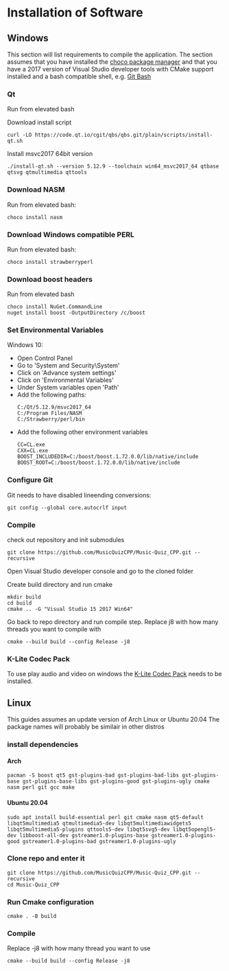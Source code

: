 # Installation of Software
  
## Windows

This section will list requirements to compile the application.
The section assumes that you have installed the [choco package manager](https://chocolatey.org/)
and that you have a 2017 version of Visual Studio developer tools with CMake support installed and a bash compatible shell, e.g. [Git Bash](https://gitforwindows.org/)

### Qt 
Run from elevated bash

Download install script
```
curl -LO https://code.qt.io/cgit/qbs/qbs.git/plain/scripts/install-qt.sh
```
Install msvc2017 64bit version
```
./install-qt.sh --version 5.12.9 --toolchain win64_msvc2017_64 qtbase qtsvg qtmultimedia qttools
```

### Download NASM 
Run from elevated bash:

```
choco install nasm
```

### Download Windows compatible PERL 
Run from elevated bash:

```
choco install strawberryperl
```

### Download boost headers
Run from elevated bash

```
choco install NuGet.CommandLine
nuget install boost -OutputDirectory /c/boost
```

### Set Environmental Variables

Windows 10:

- Open Control Panel
- Go to 'System and Security\System'
- Click on 'Advance system settings'
- Click on 'Environmental Variables'
- Under System variables open 'Path'
- Add the following paths:
    ```
    C:/Qt/5.12.9/msvc2017_64
    C:/Program Files/NASM
    C:/Strawberry/perl/bin
    ```
- Add the following other environment variables
  ```
  CC=CL.exe
  CXX=CL.exe
  BOOST_INCLUDEDIR=C:/boost/boost.1.72.0.0/lib/native/include
  BOOST_ROOT=C:/boost/boost.1.72.0.0/lib/native/include
  ```

### Configure Git
Git needs to have disabled lineending conversions:
```
git config --global core.autocrlf input
```

### Compile
check out repository and init submodules
```
git clone https://github.com/MusicQuizCPP/Music-Quiz_CPP.git --recursive
```

Open Visual Studio developer console and go to the cloned folder

Create build directory and run cmake
```
mkdir build
cd build
cmake .. -G "Visual Studio 15 2017 Win64"
```

Go back to repo directory and run compile step. Replace j8 with how many threads you want to compile with
```
cmake --build build --config Release -j8
```


### K-Lite Codec Pack

To use play audio and video on windows the [K-Lite Codec Pack](http://www.codecguide.com/configuration_tips.htm) needs to be installed.


## Linux
This guides assumes an update version of Arch Linux or Ubuntu 20.04
The package names will probably be similair in other distros

### install dependencies

#### Arch

```
pacman -S boost qt5 gst-plugins-bad gst-plugins-bad-libs gst-plugins-base gst-plugins-base-libs gst-plugins-good gst-plugins-ugly cmake nasm perl git gcc make
```

#### Ubuntu 20.04
```
sudo apt install build-essential perl git cmake nasm qt5-default libqt5multimedia5 qtmultimedia5-dev libqt5multimediawidgets5 libqt5multimedia5-plugins qttools5-dev libqt5svg5-dev libqt5opengl5-dev libboost-all-dev gstreamer1.0-plugins-base gstreamer1.0-plugins-good gstreamer1.0-plugins-bad gstreamer1.0-plugins-ugly
```

### Clone repo and enter it
```
git clone https://github.com/MusicQuizCPP/Music-Quiz_CPP.git --recursive
cd Music-Quiz_CPP
```

### Run Cmake configuration
```
cmake . -B build
```

### Compile
Replace -j8 with how many thread you want to use
```
cmake --build build --config Release -j8
```